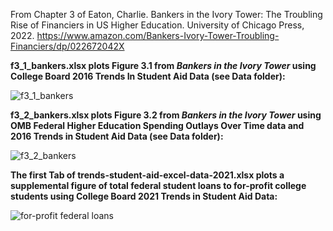 From Chapter 3 of Eaton, Charlie. Bankers in the Ivory Tower: The Troubling Rise of Financiers in US Higher Education. University of Chicago Press, 2022. https://www.amazon.com/Bankers-Ivory-Tower-Troubling-Financiers/dp/022672042X

**f3_1_bankers.xlsx plots Figure 3.1 from *Bankers in the Ivory Tower* using College Board 2016 Trends In Student Aid Data (see Data folder):**

![f3_1_bankers](https://user-images.githubusercontent.com/6294571/168411157-8bb194db-c36c-4276-863a-2c64dccee618.png)

**f3_2_bankers.xlsx plots Figure 3.2 from *Bankers in the Ivory Tower* using OMB Federal Higher Education Spending Outlays Over Time data and 2016 Trends in Student Aid Data (see Data folder):**

![f3_2_bankers](https://user-images.githubusercontent.com/6294571/168411233-8a185ade-7561-4ac3-9057-843fb4b32aad.png)

**The first Tab of trends-student-aid-excel-data-2021.xlsx plots a supplemental figure of total federal student loans to for-profit college students using College Board 2021 Trends in Student Aid Data:**

![for-profit federal loans](https://user-images.githubusercontent.com/6294571/168511015-49ed5dc1-c87b-4533-9b91-00bc2001ed7c.png)
